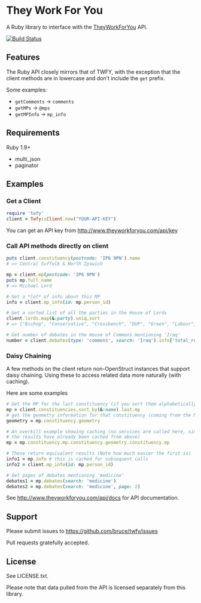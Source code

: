 # They Work For You

A Ruby library to interface with the
[TheyWorkForYou](http://www.theyworkforyou.com) API.

[![Build Status](https://travis-ci.org/bruce/twfy.png?branch=master)](https://travis-ci.org/bruce/twfy)

## Features

The Ruby API closely mirrors that of TWFY, with the exception that the client
methods are in lowercase and don't include the `get` prefix.

Some examples:

 * `getComments` -> `comments`
 * `getMPs` -> `@mps`
 * `getMPInfo` -> `mp_info`

## Requirements

Ruby 1.9+

 * multi_json
 * paginator

## Examples

### Get a Client

```ruby
require 'twfy'
client = Twfy::Client.new("YOUR-API-KEY")
```

You can get an API key from http://www.theyworkforyou.com/api/key

### Call API methods directly on client

```ruby
puts client.constituency(postcode: 'IP6 9PN').name
# => Central Suffolk & North Ipswich

mp = client.mp(postcode: 'IP6 9PN')
puts mp.full_name
# => Michael Lord

# Get a *lot* of info about this MP
info = client.mp_info(id: mp.person_id)

# Get a sorted list of all the parties in the House of Lords
client.lords.map(&:party).uniq.sort
# => ["Bishop", "Conservative", "Crossbench", "DUP", "Green", "Labour", "Liberal Democrat", "Other"]

# Get number of debates in the House of Commons mentioning 'Iraq'
number = client.debates(type: 'commons', search: 'Iraq').info['total_results']
```

### Daisy Chaining

A few methods on the client return non-OpenStruct instances that
support daisy chaining.  Using these to access related data more
naturally (with caching).

Here are some examples

```ruby
# Get the MP for the last constituency (if you sort them alphabetically)
mp = client.constituencies.sort_by(&:name).last.mp
# get the geometry information for that constituency (coming from the MP)
geometry = mp.constituency.geometry

# An overkill example showing caching (no services are called here, since
# the results have already been cached from above)
mp = mp.constituency.mp.constituency.geometry.constituency.mp

# These return equivalent results (Note how much easier the first is)
info1 = mp.info # this is cached for subsequent calls
info2 = client.mp_info(id: mp.person_id)

# Get pages of debates mentioning 'medicine'
debates1 = mp.debates(search: 'medicine')
debates2 = mp.debates(search: 'medicine', page: 2)
```

See http://www.theyworkforyou.com/api/docs for API documentation.

## Support

Please submit issues to https://github.com/bruce/twfy/issues

Pull requests gratefully accepted.

## License

See LICENSE.txt.

Please note that data pulled from the API is licensed separately from
this library.
